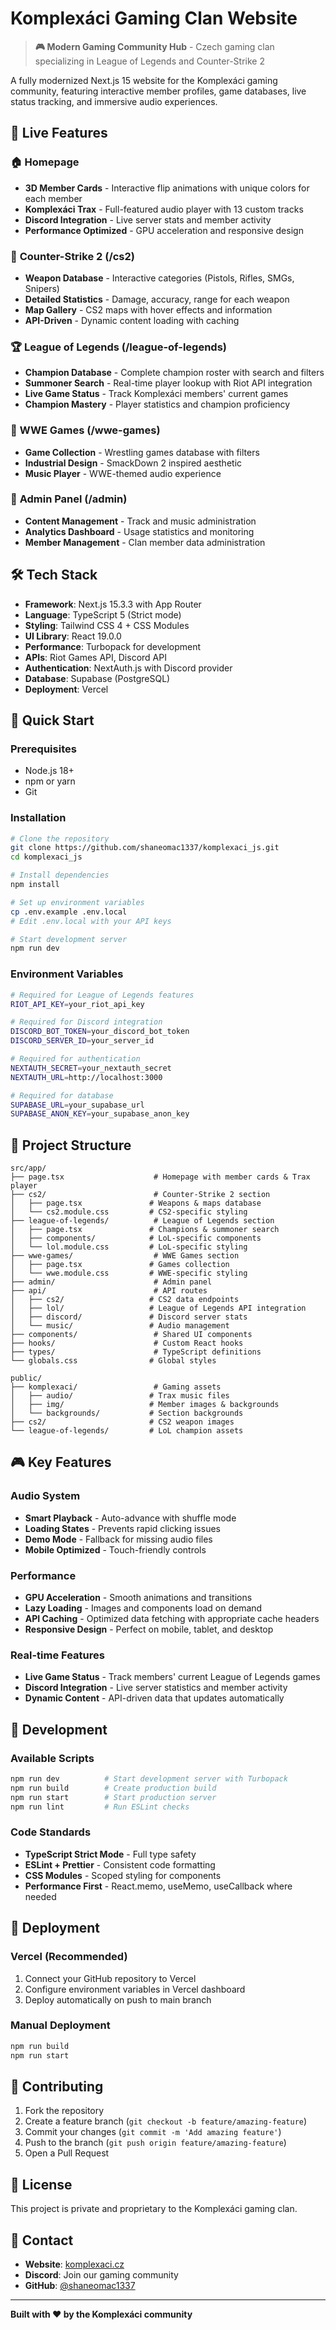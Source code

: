 # Komplexáci Gaming Clan Website

> **🎮 Modern Gaming Community Hub** - Czech gaming clan specializing in League of Legends and Counter-Strike 2

A fully modernized Next.js 15 website for the Komplexáci gaming community, featuring interactive member profiles, game databases, live status tracking, and immersive audio experiences.

## 🚀 Live Features

### 🏠 **Homepage**
- **3D Member Cards** - Interactive flip animations with unique colors for each member
- **Komplexáci Trax** - Full-featured audio player with 13 custom tracks
- **Discord Integration** - Live server stats and member activity
- **Performance Optimized** - GPU acceleration and responsive design

### 🎯 **Counter-Strike 2 (/cs2)**
- **Weapon Database** - Interactive categories (Pistols, Rifles, SMGs, Snipers)
- **Detailed Statistics** - Damage, accuracy, range for each weapon
- **Map Gallery** - CS2 maps with hover effects and information
- **API-Driven** - Dynamic content loading with caching

### 🏆 **League of Legends (/league-of-legends)**
- **Champion Database** - Complete champion roster with search and filters
- **Summoner Search** - Real-time player lookup with Riot API integration
- **Live Game Status** - Track Komplexáci members' current games
- **Champion Mastery** - Player statistics and champion proficiency

### 🎵 **WWE Games (/wwe-games)**
- **Game Collection** - Wrestling games database with filters
- **Industrial Design** - SmackDown 2 inspired aesthetic
- **Music Player** - WWE-themed audio experience

### 🔐 **Admin Panel (/admin)**
- **Content Management** - Track and music administration
- **Analytics Dashboard** - Usage statistics and monitoring
- **Member Management** - Clan member data administration

## 🛠️ Tech Stack

- **Framework**: Next.js 15.3.3 with App Router
- **Language**: TypeScript 5 (Strict mode)
- **Styling**: Tailwind CSS 4 + CSS Modules
- **UI Library**: React 19.0.0
- **Performance**: Turbopack for development
- **APIs**: Riot Games API, Discord API
- **Authentication**: NextAuth.js with Discord provider
- **Database**: Supabase (PostgreSQL)
- **Deployment**: Vercel

## 🚀 Quick Start

### Prerequisites
- Node.js 18+
- npm or yarn
- Git

### Installation
```bash
# Clone the repository
git clone https://github.com/shaneomac1337/komplexaci_js.git
cd komplexaci_js

# Install dependencies
npm install

# Set up environment variables
cp .env.example .env.local
# Edit .env.local with your API keys

# Start development server
npm run dev
```

### Environment Variables
```bash
# Required for League of Legends features
RIOT_API_KEY=your_riot_api_key

# Required for Discord integration
DISCORD_BOT_TOKEN=your_discord_bot_token
DISCORD_SERVER_ID=your_server_id

# Required for authentication
NEXTAUTH_SECRET=your_nextauth_secret
NEXTAUTH_URL=http://localhost:3000

# Required for database
SUPABASE_URL=your_supabase_url
SUPABASE_ANON_KEY=your_supabase_anon_key
```

## 📁 Project Structure

```
src/app/
├── page.tsx                    # Homepage with member cards & Trax player
├── cs2/                        # Counter-Strike 2 section
│   ├── page.tsx               # Weapons & maps database
│   └── cs2.module.css         # CS2-specific styling
├── league-of-legends/          # League of Legends section
│   ├── page.tsx               # Champions & summoner search
│   ├── components/            # LoL-specific components
│   └── lol.module.css         # LoL-specific styling
├── wwe-games/                  # WWE Games section
│   ├── page.tsx               # Games collection
│   └── wwe.module.css         # WWE-specific styling
├── admin/                      # Admin panel
├── api/                        # API routes
│   ├── cs2/                   # CS2 data endpoints
│   ├── lol/                   # League of Legends API integration
│   ├── discord/               # Discord server stats
│   └── music/                 # Audio management
├── components/                 # Shared UI components
├── hooks/                      # Custom React hooks
├── types/                      # TypeScript definitions
└── globals.css                # Global styles

public/
├── komplexaci/                 # Gaming assets
│   ├── audio/                 # Trax music files
│   ├── img/                   # Member images & backgrounds
│   └── backgrounds/           # Section backgrounds
├── cs2/                       # CS2 weapon images
└── league-of-legends/         # LoL champion assets
```

## 🎮 Key Features

### Audio System
- **Smart Playback** - Auto-advance with shuffle mode
- **Loading States** - Prevents rapid clicking issues
- **Demo Mode** - Fallback for missing audio files
- **Mobile Optimized** - Touch-friendly controls

### Performance
- **GPU Acceleration** - Smooth animations and transitions
- **Lazy Loading** - Images and components load on demand
- **API Caching** - Optimized data fetching with appropriate cache headers
- **Responsive Design** - Perfect on mobile, tablet, and desktop

### Real-time Features
- **Live Game Status** - Track members' current League of Legends games
- **Discord Integration** - Live server statistics and member activity
- **Dynamic Content** - API-driven data that updates automatically

## 🔧 Development

### Available Scripts
```bash
npm run dev          # Start development server with Turbopack
npm run build        # Create production build
npm run start        # Start production server
npm run lint         # Run ESLint checks
```

### Code Standards
- **TypeScript Strict Mode** - Full type safety
- **ESLint + Prettier** - Consistent code formatting
- **CSS Modules** - Scoped styling for components
- **Performance First** - React.memo, useMemo, useCallback where needed

## 🚀 Deployment

### Vercel (Recommended)
1. Connect your GitHub repository to Vercel
2. Configure environment variables in Vercel dashboard
3. Deploy automatically on push to main branch

### Manual Deployment
```bash
npm run build
npm run start
```

## 🤝 Contributing

1. Fork the repository
2. Create a feature branch (`git checkout -b feature/amazing-feature`)
3. Commit your changes (`git commit -m 'Add amazing feature'`)
4. Push to the branch (`git push origin feature/amazing-feature`)
5. Open a Pull Request

## 📄 License

This project is private and proprietary to the Komplexáci gaming clan.

## 🎯 Contact

- **Website**: [komplexaci.cz](https://komplexaci.cz)
- **Discord**: Join our gaming community
- **GitHub**: [@shaneomac1337](https://github.com/shaneomac1337)

---

**Built with ❤️ by the Komplexáci community**
